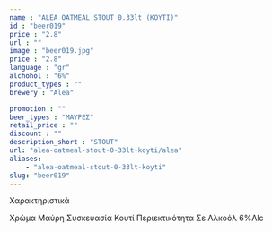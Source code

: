 ```yaml
---
name : "ALEA OATMEAL STOUT 0.33lt (ΚΟΥΤΙ)"
id : "beer019"
price : "2.8"
url : ""
image : "beer019.jpg"
price : "2.8"
language : "gr"
alchohol : "6%"
product_types : ""
brewery : "Alea"

promotion : ""
beer_types : "ΜΑΥΡΕΣ"
retail_price : ""
discount : ""
description_short : "STOUT"
url: "alea-oatmeal-stout-0-33lt-koyti/alea"
aliases: 
    - "alea-oatmeal-stout-0-33lt-koyti"
slug: "beer019"
---
```


Χαρακτηριστικά

Χρώμα
Μαύρη
Συσκευασία
Κουτί
Περιεκτικότητα Σε Αλκοόλ
6%Alc